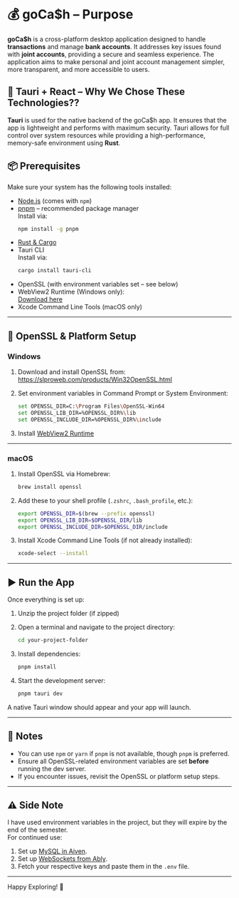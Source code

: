# 💰 goCa$h – Purpose

**goCa$h** is a cross-platform desktop application designed to handle **transactions** and manage **bank accounts**. It addresses key issues found with **joint accounts**, providing a secure and seamless experience. The application aims to make personal and joint account management simpler, more transparent, and more accessible to users.

## 🦀 Tauri + React – Why We Chose These Technologies??

**Tauri** is used for the native backend of the goCa$h app. It ensures that the app is lightweight and performs with maximum security. Tauri allows for full control over system resources while providing a high-performance, memory-safe environment using **Rust**.

## 📦 Prerequisites

Make sure your system has the following tools installed:

- [Node.js](https://nodejs.org/) (comes with `npm`)
- [pnpm](https://pnpm.io/installation) – recommended package manager  
  Install via:
  ```sh
  npm install -g pnpm
  ```
- [Rust & Cargo](https://www.rust-lang.org/tools/install)
- Tauri CLI  
  Install via:
  ```sh
  cargo install tauri-cli
  ```
- OpenSSL (with environment variables set – see below)
- WebView2 Runtime (Windows only):  
  [Download here](https://developer.microsoft.com/en-us/microsoft-edge/webview2/)
- Xcode Command Line Tools (macOS only)

---

## 🔧 OpenSSL & Platform Setup

### Windows

1. Download and install OpenSSL from:  
   https://slproweb.com/products/Win32OpenSSL.html

2. Set environment variables in Command Prompt or System Environment:

   ```sh
   set OPENSSL_DIR=C:\Program Files\OpenSSL-Win64
   set OPENSSL_LIB_DIR=%OPENSSL_DIR%\lib
   set OPENSSL_INCLUDE_DIR=%OPENSSL_DIR%\include
   ```

3. Install [WebView2 Runtime](https://developer.microsoft.com/en-us/microsoft-edge/webview2/)

---

### macOS

1. Install OpenSSL via Homebrew:

   ```sh
   brew install openssl
   ```

2. Add these to your shell profile (`.zshrc`, `.bash_profile`, etc.):

   ```sh
   export OPENSSL_DIR=$(brew --prefix openssl)
   export OPENSSL_LIB_DIR=$OPENSSL_DIR/lib
   export OPENSSL_INCLUDE_DIR=$OPENSSL_DIR/include
   ```

3. Install Xcode Command Line Tools (if not already installed):
   ```sh
   xcode-select --install
   ```

---

## ▶️ Run the App

Once everything is set up:

1. Unzip the project folder (if zipped)

2. Open a terminal and navigate to the project directory:

   ```sh
   cd your-project-folder
   ```

3. Install dependencies:

   ```sh
   pnpm install
   ```

4. Start the development server:
   ```sh
   pnpm tauri dev
   ```

A native Tauri window should appear and your app will launch.

---

## 🧠 Notes

- You can use `npm` or `yarn` if `pnpm` is not available, though `pnpm` is preferred.
- Ensure all OpenSSL-related environment variables are set **before** running the dev server.
- If you encounter issues, revisit the OpenSSL or platform setup steps.

---

## ⚠️ Side Note

I have used environment variables in the project, but they will expire by the end of the semester.  
For continued use:

1. Set up [MySQL in Aiven](https://aiven.io/mysql).
2. Set up [WebSockets from Ably](https://www.ably.io).
3. Fetch your respective keys and paste them in the `.env` file.

---

Happy Exploring! 🚀
